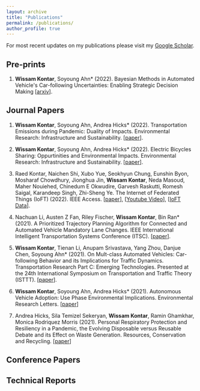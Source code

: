 ```yaml
---
layout: archive
title: "Publications"
permalink: /publications/
author_profile: true
---
```


For most recent updates on my publications please visit my [Google Scholar](https://scholar.google.com/citations?view_op=list_works&hl=en&authuser=1&hl=en&user=BXr6rWQAAAAJ&sortby=pubdate&authuser=1). 

## Pre-prints

1. **Wissam Kontar**, Soyoung Ahn* (2022). Bayesian Methods in Automated Vehicle's Car-following Uncertainties: Enabling Strategic Decision Making [[arxiv](https://arxiv.org/abs/2210.13683)]. 

## Journal Papers 

1. **Wissam Kontar**, Soyoung Ahn, Andrea Hicks* (2022). Transportation Emissions during Pandemic: Duality of Impacts. Environmental Research: Infrastructure and Sustainability. [[paper](https://iopscience.iop.org/article/10.1088/2634-4505/ac9a68/meta)]. 

2. **Wissam Kontar**, Soyoung Ahn, Andrea Hicks* (2022). Electric Bicycles Sharing: Oppurtinities and Environmental Impacts. Environmental Research: Infrastructure and Sustainability. [[paper](https://iopscience.iop.org/article/10.1088/2634-4505/ac7c8b/meta)].

3. Raed Kontar, Naichen Shi, Xubo Yue, Seokhyun Chung, Eunshin Byon, Mosharaf Chowdhury, Jionghua Jin, **Wissam Kontar**, Neda Masoud, Maher Nouiehed, Chinedum E Okwudire, Garvesh Raskutti, Romesh Saigal, Karandeep Singh, Zhi-Sheng Ye. The Internet of Federated Things (IoFT) (2022). IEEE Access. [[paper](https://ieeexplore.ieee.org/abstract/document/9611259)], [[Youtube Video](https://www.youtube.com/watch?v=RrubcIWCihk)], [[IoFT Data](https://ioft-data.engin.umich.edu/)]. 

4. Nachuan Li, Austen Z Fan, Riley Fischer, **Wissam Kontar**, Bin Ran* (2021). A Prioritized Trajectory Planning Algorithm for Connected and Automated Vehicle Mandatory Lane Changes. IEEE International Intelligent Transportation Systems Conference (ITSC). [[paper](https://ieeexplore.ieee.org/abstract/document/9564913)]. 

5. **Wissam Kontar**, Tienan Li, Anupam Srivastava, Yang Zhou, Danjue Chen, Soyoung Ahn* (2021). On Mult-class Automated Vehicles: Car-following Behavior and its Implications for Traffic Dynamics. Transportation Research Part C: Emerging Technologies. Presented at the 24th International Symposium on Transportation and Traffic Theory (ISTTT). [[paper](https://www.sciencedirect.com/science/article/pii/S0968090X21001844#aep-article-footnote-id1)].

6. **Wissam Kontar**, Soyoung Ahn, Andrea Hicks* (2021). Autonomous Vehicle Adoption: Use Phase Environmental Implications. Environmental Research Letters. [[paper](https://iopscience.iop.org/article/10.1088/1748-9326/abf6f4/meta)]

7. Andrea Hicks, Sila Temizel Sekeryan, **Wissam Kontar**, Ramin Ghamkhar, Monica Rodriquez Morris (2021). Personal Respiratory Protection and Resiliency in a Pandemic, the Evolving Disposable versus Reusable Debate and its Effect on Waste Generation. Resources, Conservation and Recycling. [[paper](https://www.sciencedirect.com/science/article/pii/S0921344920305772)]

## Conference Papers 

## Technical Reports
